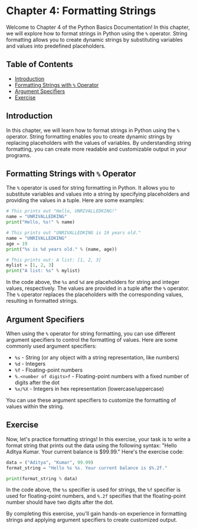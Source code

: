 # Chapter 4: Formatting Strings

Welcome to Chapter 4 of the Python Basics Documentation! In this chapter, we will explore how to format strings in Python using the `%` operator. String formatting allows you to create dynamic strings by substituting variables and values into predefined placeholders.

## Table of Contents

- [Introduction](#introduction)
- [Formatting Strings with `%` Operator](#formatting-strings-with-operator)
- [Argument Specifiers](#argument-specifiers)
- [Exercise](#exercise)

## Introduction <a name="introduction"></a>

In this chapter, we will learn how to format strings in Python using the `%` operator. String formatting enables you to create dynamic strings by replacing placeholders with the values of variables. By understanding string formatting, you can create more readable and customizable output in your programs.

## Formatting Strings with `%` Operator <a name="formatting-strings-with-operator"></a>

The `%` operator is used for string formatting in Python. It allows you to substitute variables and values into a string by specifying placeholders and providing the values in a tuple. Here are some examples:

```python
# This prints out "Hello, UNRIVALLEDKING!"
name = "UNRIVALLEDKING"
print("Hello, %s!" % name)

# This prints out "UNRIVALLEDKING is 19 years old."
name = "UNRIVALLEDKING"
age = 19
print("%s is %d years old." % (name, age))

# This prints out: A list: [1, 2, 3]
mylist = [1, 2, 3]
print("A list: %s" % mylist)
```

In the code above, the `%s` and `%d` are placeholders for string and integer values, respectively. The values are provided in a tuple after the `%` operator. The `%` operator replaces the placeholders with the corresponding values, resulting in formatted strings.

## Argument Specifiers <a name="argument-specifiers"></a>

When using the `%` operator for string formatting, you can use different argument specifiers to control the formatting of values. Here are some commonly used argument specifiers:

- `%s` - String (or any object with a string representation, like numbers)
- `%d` - Integers
- `%f` - Floating-point numbers
- `%.<number of digits>f` - Floating-point numbers with a fixed number of digits after the dot
- `%x/%X` - Integers in hex representation (lowercase/uppercase)

You can use these argument specifiers to customize the formatting of values within the string.

## Exercise <a name="exercise"></a>

Now, let's practice formatting strings! In this exercise, your task is to write a format string that prints out the data using the following syntax: "Hello Aditya Kumar. Your current balance is $99.99." Here's the exercise code:

```python
data = ("Aditya", "Kumar", 99.99)
format_string = "Hello %s %s. Your current balance is $%.2f."

print(format_string % data)
```

In the code above, the `%s` specifier is used for strings, the `%f` specifier is used for floating-point numbers, and `%.2f` specifies that the floating-point number should have two digits after the dot.

By completing this exercise, you'll gain hands-on experience in formatting strings and applying argument specifiers to create customized output.
